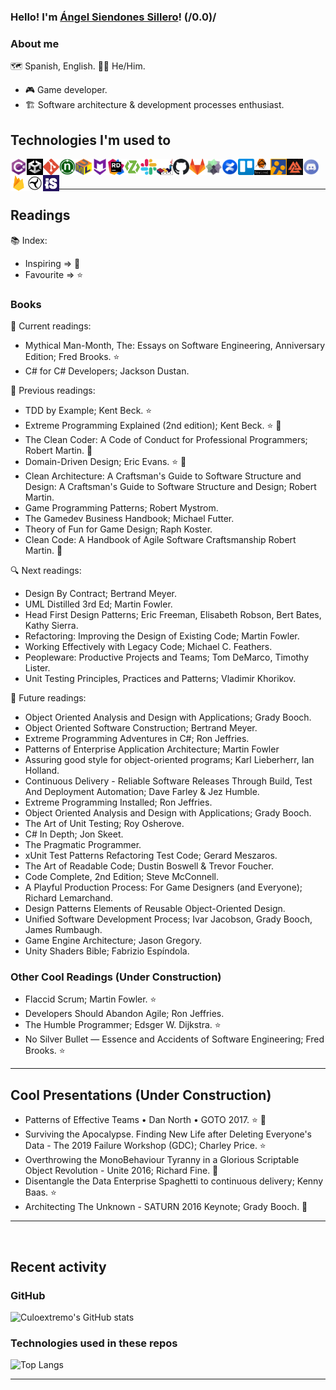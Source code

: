 ### Hello! I'm [Ángel Siendones Sillero](https://www.linkedin.com/in/angel-siendones-sillero/)! (/0.0)/

### About me

🗺 Spanish, English.
🏳️‍🌈 He/Him.

* 🎮 Game developer.
* 🏗 Software architecture & development processes enthusiast.

## Technologies I'm used to

<img align="left" width="26px" height="26px" title="C#" alt="C#" src="./assets/csharp-logo.png" />
<img align="left" width="26px" height="26px" title="Unity" alt="Unity" src="./assets/unity-logo.png" />
<img align="left" width="26px" height="26px" title="Git" alt="Git" src="./assets/git-logo.png" />
<img align="left" width="26px" height="26px" title="NUnit" alt="NUnit" src="./assets/nunit-logo.png" />
<img align="left" width="26px" height="26px" title="UML" alt="UML" src="./assets/uml-logo.png" />
<img align="left" width="26px" height="26px" title="Markdown" alt="Markdown" src="./assets/markdown-logo.png" />
<img align="left" width="26px" height="26px" title="Jetbrains Rider" alt="Jetbrains Rider" src="./assets/rider-logo.png" />
<img align="left" width="26px" height="26px" title="Zenject" alt="Zenject" src="./assets/zenject-logo.png" />
<img align="left" width="26px" height="26px" title="Slack" alt="Slack" src="./assets/slack-logo.png" />
<img align="left" width="26px" height="26px" title="Plant UML" alt="Plant UML" src="./assets/plantuml-logo.svg" />
<img align="left" width="26px" height="26px" title="Github" alt="Github" src="./assets/github-logo.png" />
<img align="left" width="26px" height="26px" title="Gitlab" alt="Gitlab" src="./assets/gitlab-logo.png" />
<img align="left" width="26px" height="26px" title="Taiga" alt="Taiga" src="./assets/taiga-logo.png" />
<img align="left" width="26px" height="26px" title="Confluence" alt="Confluence" src="./assets/confluence-logo.png" />
<img align="left" width="26px" height="26px" title="Trello" alt="Trello" src="./assets/trello-logo.png" />
<img align="left" width="26px" height="26px" title="Rewired" alt="Rewired" src="./assets/rewired-logo.png" />
<img align="left" width="26px" height="26px" title="I2 Localization" alt="I2 Localization" src="./assets/i2loc-logo.png" />
<img align="left" width="26px" height="26px" title="Odin Inspector" alt="Odin Inspector" src="./assets/odin-logo.png" />
<img align="left" width="26px" height="26px" title="Discord" alt="Discord" src="./assets/discord-logo.png" />
<img align="left" width="26px" height="26px" title="Firebase" alt="Firebase" src="./assets/firebase-logo.png" />
<img align="left" width="26px" height="26px" title="Tenjin" alt="Tenjin" src="./assets/tenjin-logo.png" />
<img align="left" width="26px" height="26px" title="IronSource" alt="IronSource" src="./assets/ironsource-logo.jpg" />

<br />
<br />

---


## Readings

📚 Index:

* Inspiring => 🚀️
* Favourite => ⭐️

### Books

📖 Current readings:

* Mythical Man-Month, The: Essays on Software Engineering, Anniversary Edition; Fred Brooks. ⭐️
* C# for C# Developers; Jackson Dustan.

📕 Previous readings:

* TDD by Example; Kent Beck. ⭐️
* Extreme Programming Explained (2nd edition); Kent Beck. ⭐️ 🚀️
* The Clean Coder: A Code of Conduct for Professional Programmers; Robert Martin. 🚀️
* Domain-Driven Design; Eric Evans. ⭐️ 🚀️
* Clean Architecture: A Craftsman's Guide to Software Structure and Design: A Craftsman's Guide to Software Structure and Design; Robert Martin.
* Game Programming Patterns; Robert Mystrom.
* The Gamedev Business Handbook; Michael Futter.
* Theory of Fun for Game Design; Raph Koster.
* Clean Code: A Handbook of Agile Software Craftsmanship Robert Martin. 🚀️

🔍 Next readings:

* Design By Contract; Bertrand Meyer.
* UML Distilled 3rd Ed; Martin Fowler.
* Head First Design Patterns; Eric Freeman, Elisabeth Robson, Bert Bates, Kathy Sierra.
* Refactoring: Improving the Design of Existing Code; Martin Fowler.
* Working Effectively with Legacy Code; Michael C. Feathers.
* Peopleware: Productive Projects and Teams; Tom DeMarco, Timothy Lister.
* Unit Testing Principles, Practices and Patterns; Vladimir Khorikov.

💎 Future readings:

* Object Oriented Analysis and Design with Applications; Grady Booch.
* Object Oriented Software Construction; Bertrand Meyer.
* Extreme Programming Adventures in C#; Ron Jeffries.
* Patterns of Enterprise Application Architecture; Martin Fowler
* Assuring good style for object-oriented programs; Karl Lieberherr, Ian Holland.
* Continuous Delivery - Reliable Software Releases Through Build, Test And Deployment Automation; Dave Farley & Jez Humble.
* Extreme Programming Installed; Ron Jeffries.
* Object Oriented Analysis and Design with Applications; Grady Booch.
* The Art of Unit Testing; Roy Osherove.
* C# In Depth; Jon Skeet.
* The Pragmatic Programmer.
* xUnit Test Patterns Refactoring Test Code; Gerard Meszaros.
* The Art of Readable Code; Dustin Boswell & Trevor Foucher.
* Code Complete, 2nd Edition; Steve McConnell.
* A Playful Production Process: For Game Designers (and Everyone); Richard Lemarchand.
* Design Patterns Elements of Reusable Object-Oriented Design.
* Unified Software Development Process; Ivar Jacobson, Grady Booch, James Rumbaugh.
* Game Engine Architecture; Jason Gregory.
* Unity Shaders Bible; Fabrizio Espíndola.

### Other Cool Readings (Under Construction)

* Flaccid Scrum; Martin Fowler. ⭐️
* Developers Should Abandon Agile; Ron Jeffries.
* The Humble Programmer; Edsger W. Dijkstra. ⭐️
* No Silver Bullet — Essence and Accidents of Software Engineering; Fred Brooks. ⭐️

---

## Cool Presentations (Under Construction)

* Patterns of Effective Teams • Dan North • GOTO 2017. ⭐️ 🚀️
* Surviving the Apocalypse. Finding New Life after Deleting Everyone's Data - The 2019 Failure Workshop (GDC); Charley Price. ⭐️
* Overthrowing the MonoBehaviour Tyranny in a Glorious Scriptable Object Revolution - Unite 2016; Richard Fine.  🚀️
* Disentangle the Data Enterprise Spaghetti to continuous delivery; Kenny Baas. ⭐️
* Architecting The Unknown - SATURN 2016 Keynote; Grady Booch. 🚀️

---

<br />

## Recent activity

### GitHub

![Culoextremo's GitHub stats](https://github-readme-stats.vercel.app/api?username=Culoextremo&show_icons=true&hide_border=false&count_private=true&include_all_commits=true&count_private=true&hide=stars&theme=midnight-purple)

### Technologies used in these repos

![Top Langs](https://github-readme-stats.vercel.app/api/top-langs/?username=Culoextremo&hide_border=false&theme=midnight-purple&layout=compact)

---

<br />
